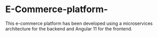 # E-Commerce-platform-
This e-commerce platform has been developed using a microservices architecture for the backend and Angular 11 for the frontend.
